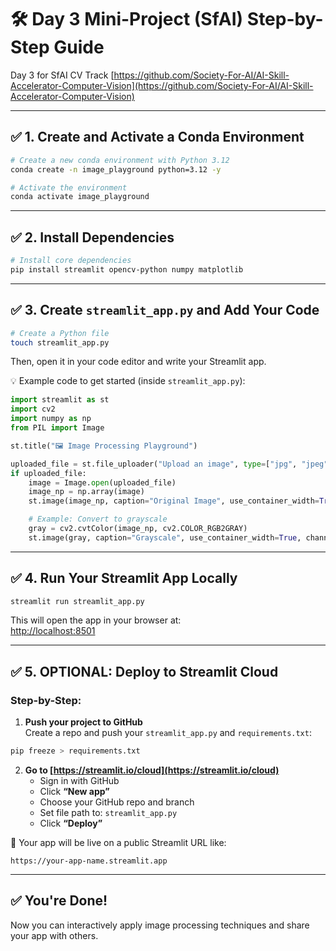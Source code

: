 # 🛠️ Day 3 Mini-Project (SfAI) Step-by-Step Guide
Day 3 for SfAI CV Track [https://github.com/Society-For-AI/AI-Skill-Accelerator-Computer-Vision](https://github.com/Society-For-AI/AI-Skill-Accelerator-Computer-Vision)

---

## ✅ 1. Create and Activate a Conda Environment

```bash
# Create a new conda environment with Python 3.12
conda create -n image_playground python=3.12 -y

# Activate the environment
conda activate image_playground
```

---

## ✅ 2. Install Dependencies

```bash
# Install core dependencies
pip install streamlit opencv-python numpy matplotlib
```

---

## ✅ 3. Create `streamlit_app.py` and Add Your Code

```bash
# Create a Python file
touch streamlit_app.py
```

Then, open it in your code editor and write your Streamlit app.

💡 Example code to get started (inside `streamlit_app.py`):

```python
import streamlit as st
import cv2
import numpy as np
from PIL import Image

st.title("🖼️ Image Processing Playground")

uploaded_file = st.file_uploader("Upload an image", type=["jpg", "jpeg", "png"])
if uploaded_file:
    image = Image.open(uploaded_file)
    image_np = np.array(image)
    st.image(image_np, caption="Original Image", use_container_width=True)

    # Example: Convert to grayscale
    gray = cv2.cvtColor(image_np, cv2.COLOR_RGB2GRAY)
    st.image(gray, caption="Grayscale", use_container_width=True, channels="GRAY")
```

---

## ✅ 4. Run Your Streamlit App Locally

```bash
streamlit run streamlit_app.py
```

This will open the app in your browser at:  
[http://localhost:8501](http://localhost:8501)

---

## ✅ 5. OPTIONAL: Deploy to Streamlit Cloud

### Step-by-Step:

1. **Push your project to GitHub**  
   Create a repo and push your `streamlit_app.py` and `requirements.txt`:

```bash
pip freeze > requirements.txt
```

2. **Go to [https://streamlit.io/cloud](https://streamlit.io/cloud)**  
   - Sign in with GitHub  
   - Click **“New app”**  
   - Choose your GitHub repo and branch  
   - Set file path to: `streamlit_app.py`  
   - Click **“Deploy”**

🎉 Your app will be live on a public Streamlit URL like:

```
https://your-app-name.streamlit.app
```

---

## ✅ You're Done!

Now you can interactively apply image processing techniques and share your app with others.